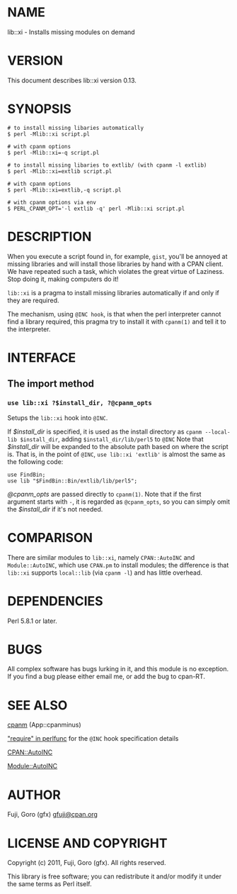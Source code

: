 # NAME

lib::xi - Installs missing modules on demand

# VERSION

This document describes lib::xi version 0.13.

# SYNOPSIS

    # to install missing libaries automatically
    $ perl -Mlib::xi script.pl

    # with cpanm options
    $ perl -Mlib::xi=-q script.pl

    # to install missing libaries to extlib/ (with cpanm -l extlib)
    $ perl -Mlib::xi=extlib script.pl

    # with cpanm options
    $ perl -Mlib::xi=extlib,-q script.pl

    # with cpanm options via env
    $ PERL_CPANM_OPT='-l extlib -q' perl -Mlib::xi script.pl

# DESCRIPTION

When you execute a script found in, for example, `gist`, you'll be annoyed
at missing libraries and will install those libraries by hand with a CPAN
client. We have repeated such a task, which violates the great virtue of
Laziness. Stop doing it, making computers do it!

`lib::xi` is a pragma to install missing libraries automatically if and only
if they are required.

The mechanism, using `@INC hook`, is that when the perl interpreter cannot
find a library required, this pragma try to install it with `cpanm(1)` and
tell it to the interpreter.

# INTERFACE

## The import method

### `use lib::xi ?$install_dir, ?@cpanm_opts`

Setups the `lib::xi` hook into `@INC`.

If _$install\_dir_ is specified, it is used as the install directory as
`cpanm --local-lib $install_dir`, adding `$install_dir/lib/perl5` to `@INC`
Note that _$install\_dir_ will be expanded to the absolute path based on
where the script is. That is, in the point of `@INC`, `use lib::xi 'extlib'` is almost the same as the following code:

    use FindBin;
    use lib "$FindBin::Bin/extlib/lib/perl5";

_@cpanm\_opts_ are passed directly to `cpanm(1)`. Note that if the first argument starts with `-`, it is regarded as `@cpanm_opts`, so you can simply omit
the _$install\_dir_ if it's not needed.

# COMPARISON

There are similar modules to `lib::xi`, namely `CPAN::AutoINC` and
`Module::AutoINC`, which use `CPAN.pm` to install modules; the difference
is that `lib::xi` supports `local::lib` (via `cpanm -l`) and has little
overhead.

# DEPENDENCIES

Perl 5.8.1 or later.

# BUGS

All complex software has bugs lurking in it, and this module is no
exception. If you find a bug please either email me, or add the bug
to cpan-RT.

# SEE ALSO

[cpanm](http://search.cpan.org/perldoc?cpanm) (App::cpanminus)

["require" in perlfunc](http://search.cpan.org/perldoc?perlfunc#require) for the `@INC` hook specification details

[CPAN::AutoINC](http://search.cpan.org/perldoc?CPAN::AutoINC)

[Module::AutoINC](http://search.cpan.org/perldoc?Module::AutoINC)

# AUTHOR

Fuji, Goro (gfx) <gfuji@cpan.org>

# LICENSE AND COPYRIGHT

Copyright (c) 2011, Fuji, Goro (gfx). All rights reserved.

This library is free software; you can redistribute it and/or modify
it under the same terms as Perl itself.
